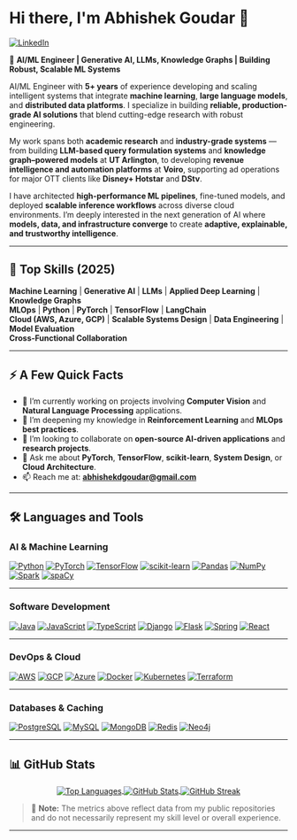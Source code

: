 # Hi there, I'm Abhishek Goudar 👋

[![LinkedIn](https://img.shields.io/badge/LinkedIn-0077B5?style=for-the-badge&logo=linkedin&logoColor=white)](https://www.linkedin.com/in/abhishekdgoudar/)

🤖 **AI/ML Engineer | Generative AI, LLMs, Knowledge Graphs | Building Robust, Scalable ML Systems**

AI/ML Engineer with **5+ years** of experience developing and scaling intelligent systems that integrate **machine learning**, **large language models**, and **distributed data platforms**. I specialize in building **reliable, production-grade AI solutions** that blend cutting-edge research with robust engineering.

My work spans both **academic research** and **industry-grade systems** — from building **LLM-based query formulation systems** and **knowledge graph–powered models** at **UT Arlington**, to developing **revenue intelligence and automation platforms** at **Voiro**, supporting ad operations for major OTT clients like **Disney+ Hotstar** and **DStv**.

I have architected **high-performance ML pipelines**, fine-tuned models, and deployed **scalable inference workflows** across diverse cloud environments. I’m deeply interested in the next generation of AI where **models, data, and infrastructure converge** to create **adaptive, explainable, and trustworthy intelligence**.

---

## 🧠 Top Skills (2025)

**Machine Learning** | **Generative AI** | **LLMs** | **Applied Deep Learning** | **Knowledge Graphs**  
**MLOps** | **Python** | **PyTorch** | **TensorFlow** | **LangChain**  
**Cloud (AWS, Azure, GCP)** | **Scalable Systems Design** | **Data Engineering** | **Model Evaluation**  
**Cross-Functional Collaboration**

---

## ⚡ A Few Quick Facts

- 🔭 I’m currently working on projects involving **Computer Vision** and **Natural Language Processing** applications.
- 🌱 I’m deepening my knowledge in **Reinforcement Learning** and **MLOps best practices**.
- 👯 I’m looking to collaborate on **open-source AI-driven applications** and **research projects**.
- 💬 Ask me about **PyTorch**, **TensorFlow**, **scikit-learn**, **System Design**, or **Cloud Architecture**.
- 📫 Reach me at: **abhishekdgoudar@gmail.com**

---

## 🛠️ Languages and Tools

### **AI & Machine Learning**
[![Python](https://img.shields.io/badge/Python-3776AB?style=for-the-badge&logo=python&logoColor=white)](https://www.python.org)
[![PyTorch](https://img.shields.io/badge/PyTorch-%23EE4C2C.svg?style=for-the-badge&logo=PyTorch&logoColor=white)](https://pytorch.org/)
[![TensorFlow](https://img.shields.io/badge/TensorFlow-%23FF6F00.svg?style=for-the-badge&logo=TensorFlow&logoColor=white)](https://www.tensorflow.org)
[![scikit-learn](https://img.shields.io/badge/scikit--learn-%23F7931E.svg?style=for-the-badge&logo=scikit-learn&logoColor=white)](https://scikit-learn.org/)
[![Pandas](https://img.shields.io/badge/pandas-%23150458.svg?style=for-the-badge&logo=pandas&logoColor=white)](https://pandas.pydata.org/)
[![NumPy](https://img.shields.io/badge/numpy-%23013243.svg?style=for-the-badge&logo=numpy&logoColor=white)](https://numpy.org/)
[![Spark](https://img.shields.io/badge/Spark-E25A1C?style=for-the-badge&logo=apache-spark&logoColor=white)](https://spark.apache.org/)
[![spaCy](https://img.shields.io/badge/spaCy-09a3d5?style=for-the-badge&logo=spacy&logoColor=white)](https://spacy.io/)

---

### **Software Development**
[![Java](https://img.shields.io/badge/Java-ED8B00?style=for-the-badge&logo=openjdk&logoColor=white)](https://www.java.com)
[![JavaScript](https://img.shields.io/badge/JavaScript-F7DF1E?style=for-the-badge&logo=javascript&logoColor=black)](https://www.javascript.com/)
[![TypeScript](https://img.shields.io/badge/TypeScript-007ACC?style=for-the-badge&logo=typescript&logoColor=white)](https://www.typescriptlang.org/)
[![Django](https://img.shields.io/badge/Django-092E20?style=for-the-badge&logo=django&logoColor=white)](https://www.djangoproject.com/)
[![Flask](https://img.shields.io/badge/Flask-000000?style=for-the-badge&logo=flask&logoColor=white)](https://flask.palletsprojects.com/)
[![Spring](https://img.shields.io/badge/Spring-6DB33F?style=for-the-badge&logo=spring&logoColor=white)](https://spring.io/)
[![React](https://img.shields.io/badge/React-61DAFB?style=for-the-badge&logo=react&logoColor=black)](https://react.dev/)

---

### **DevOps & Cloud**
[![AWS](https://img.shields.io/badge/AWS-%23FF9900.svg?style=for-the-badge&logo=amazon-aws&logoColor=white)](https://aws.amazon.com)
[![GCP](https://img.shields.io/badge/GCP-%234285F4.svg?style=for-the-badge&logo=google-cloud&logoColor=white)](https://cloud.google.com)
[![Azure](https://img.shields.io/badge/Azure-%230072C6.svg?style=for-the-badge&logo=microsoft-azure&logoColor=white)](https://azure.microsoft.com)
[![Docker](https://img.shields.io/badge/Docker-%232496ED.svg?style=for-the-badge&logo=docker&logoColor=white)](https://www.docker.com/)
[![Kubernetes](https://img.shields.io/badge/Kubernetes-%23326CE5.svg?style=for-the-badge&logo=kubernetes&logoColor=white)](https://kubernetes.io)
[![Terraform](https://img.shields.io/badge/Terraform-%237B42BC.svg?style=for-the-badge&logo=terraform&logoColor=white)](https://www.terraform.io/)

---

### **Databases & Caching**
[![PostgreSQL](https://img.shields.io/badge/PostgreSQL-316192?style=for-the-badge&logo=postgresql&logoColor=white)](https://www.postgresql.org)
[![MySQL](https://img.shields.io/badge/MySQL-005C84?style=for-the-badge&logo=mysql&logoColor=white)](https://www.mysql.com/)
[![MongoDB](https://img.shields.io/badge/MongoDB-%234ea94b.svg?style=for-the-badge&logo=mongodb&logoColor=white)](https://www.mongodb.com/)
[![Redis](https://img.shields.io/badge/redis-%23DD0031.svg?style=for-the-badge&logo=redis&logoColor=white)](https://redis.io)
[![Neo4j](https://img.shields.io/badge/Neo4j-458DB2?style=for-the-badge&logo=neo4j&logoColor=white)](https://neo4j.com/)


---

## 📊 GitHub Stats

<p align="center">
  <a href="https://github.com/abhishekdgoudar">
    <img align="center" src="https://github-readme-stats.vercel.app/api/top-langs/?username=abhishekdgoudar&layout=compact&theme=vision-friendly-dark" alt="Top Languages" />
  </a>
  <a href="https://github.com/abhishekdgoudar">
    <img align="center" src="https://github-readme-stats.vercel.app/api?username=abhishekdgoudar&show_icons=true&theme=vision-friendly-dark&rank_icon=github" alt="GitHub Stats" />
  </a>
  <a href="https://github.com/abhishekdgoudar">
    <img align="center" src="https://github-readme-streak-stats.herokuapp.com/?user=abhishekdgoudar&theme=vision-friendly-dark" alt="GitHub Streak" />
  </a>
</p>

> 📌 **Note:** The metrics above reflect data from my public repositories and do not necessarily represent my skill level or overall experience.


---

